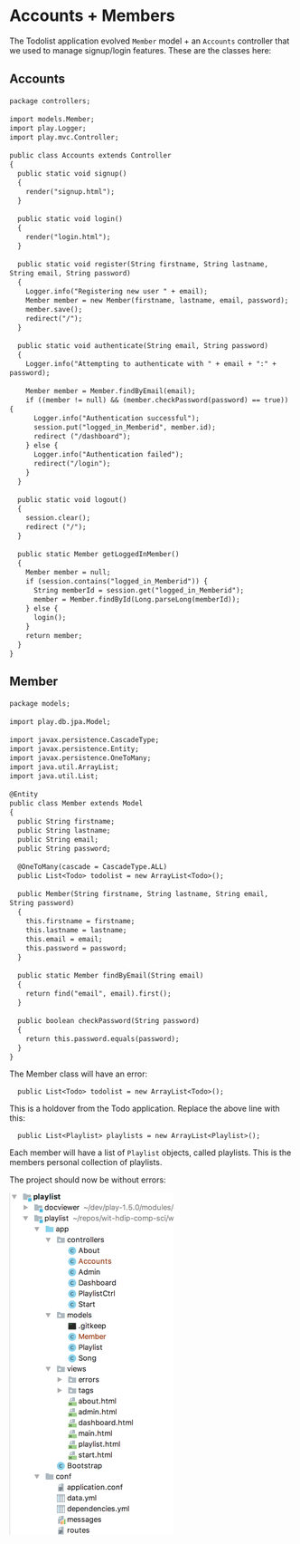 # Accounts + Members

The Todolist application evolved `Member` model + an  `Accounts` controller that we used to manage signup/login features. These are the classes here:


## Accounts

~~~
package controllers;

import models.Member;
import play.Logger;
import play.mvc.Controller;

public class Accounts extends Controller
{
  public static void signup()
  {
    render("signup.html");
  }

  public static void login()
  {
    render("login.html");
  }

  public static void register(String firstname, String lastname, String email, String password)
  {
    Logger.info("Registering new user " + email);
    Member member = new Member(firstname, lastname, email, password);
    member.save();
    redirect("/");
  }

  public static void authenticate(String email, String password)
  {
    Logger.info("Attempting to authenticate with " + email + ":" + password);

    Member member = Member.findByEmail(email);
    if ((member != null) && (member.checkPassword(password) == true)) {
      Logger.info("Authentication successful");
      session.put("logged_in_Memberid", member.id);
      redirect ("/dashboard");
    } else {
      Logger.info("Authentication failed");
      redirect("/login");
    }
  }

  public static void logout()
  {
    session.clear();
    redirect ("/");
  }

  public static Member getLoggedInMember()
  {
    Member member = null;
    if (session.contains("logged_in_Memberid")) {
      String memberId = session.get("logged_in_Memberid");
      member = Member.findById(Long.parseLong(memberId));
    } else {
      login();
    }
    return member;
  }
}
~~~

## Member

~~~
package models;

import play.db.jpa.Model;

import javax.persistence.CascadeType;
import javax.persistence.Entity;
import javax.persistence.OneToMany;
import java.util.ArrayList;
import java.util.List;

@Entity
public class Member extends Model
{
  public String firstname;
  public String lastname;
  public String email;
  public String password;

  @OneToMany(cascade = CascadeType.ALL)
  public List<Todo> todolist = new ArrayList<Todo>();

  public Member(String firstname, String lastname, String email, String password)
  {
    this.firstname = firstname;
    this.lastname = lastname;
    this.email = email;
    this.password = password;
  }

  public static Member findByEmail(String email)
  {
    return find("email", email).first();
  }

  public boolean checkPassword(String password)
  {
    return this.password.equals(password);
  }
}
~~~

The Member class will have an error:

~~~
  public List<Todo> todolist = new ArrayList<Todo>();
~~~

This is a holdover from the Todo application. Replace the above line with this:

~~~
  public List<Playlist> playlists = new ArrayList<Playlist>();
~~~

Each member will have a list of `Playlist` objects, called playlists. This is the members personal collection of playlists.


The project should now be without errors:

![](img/06.png)

